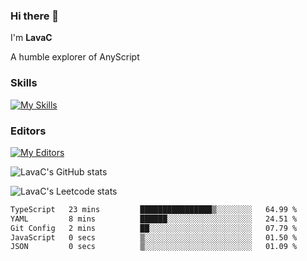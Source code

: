 ### Hi there 👋
I'm **LavaC**

A humble explorer of AnyScript

### Skills
[![My Skills](https://skillicons.dev/icons?i=js,ts,vue,nodejs,nuxtjs,astro,solidjs,tailwind)](https://skillicons.dev)

### Editors
[![My Editors](https://skillicons.dev/icons?i=neovim,vscode)](https://skillicons.dev)

![LavaC's GitHub stats](https://github-readme-stats.vercel.app/api?username=LavaCxx&show_icons=true&theme=synthwave)

![LavaC's Leetcode stats](https://leetcard.jacoblin.cool/LavaC?theme=nord&font=Amiko&ext=activity&site=cn)

<!--START_SECTION:waka-->

```txt
TypeScript   23 mins         ████████████████▒░░░░░░░░   64.99 %
YAML         8 mins          ██████░░░░░░░░░░░░░░░░░░░   24.51 %
Git Config   2 mins          ██░░░░░░░░░░░░░░░░░░░░░░░   07.79 %
JavaScript   0 secs          ▒░░░░░░░░░░░░░░░░░░░░░░░░   01.50 %
JSON         0 secs          ▒░░░░░░░░░░░░░░░░░░░░░░░░   01.09 %
```

<!--END_SECTION:waka-->
